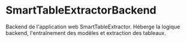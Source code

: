 # SmartTableExtractorBackend
Backend de l'application web SmartTableExtractor. Héberge la logique backend, l'entraînement des modèles et extraction des tableaux.
